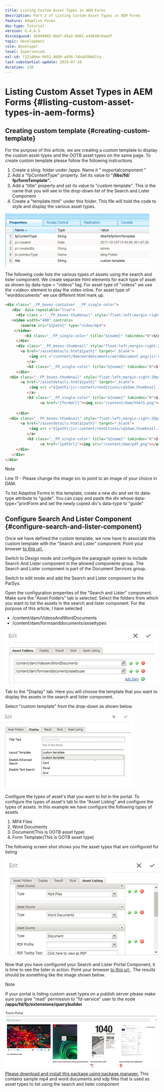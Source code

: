 ```yaml
---
title: Listing Custom Asset Types in AEM Forms
description: Part 2 of Listing Custom Asset Types in AEM Forms
feature: Adaptive Forms
doc-type: Tutorial
version: 6.4,6.5
discoiquuid: 4b940465-0bd7-45a2-8d01-e4d640c9aedf
topic: Development
role: Developer
level: Experienced
exl-id: f221d8ee-0452-4690-a936-74bab506d7ca
last-substantial-update: 2019-07-10
duration: 136
---
```

# Listing Custom Asset Types in AEM Forms {#listing-custom-asset-types-in-aem-forms}

## Creating custom template {#creating-custom-template}

For the purpose of this article, we are creating a custom template to display the custom asset types and the OOTB asset types on the same page. To create custom template please follow the following instructions

1. Create a sling: folder  under  /apps. Name it "  myportalcomponent "
1. Add a "fpContentType" property. Set its value to "**/libs/fd/  fp/formTemplate".**  
1. Add a "title" property and set its value to "custom template". This is the name that you will see in the drop-down list of the Search and Lister Component
1. Create a "template.html" under this folder. This file will hold the code to style and display the various asset types.

![appsfolder](assets/appsfolder_.png)

The following code lists the various types of assets using the search and lister component. We create separate html elements for each type of asset as shown by data-type = "videos" tag. For asset type of "videos" we use the &lt;video&gt; element to play the video inline. For asset type of "worddocuments" we use different html mark up.

```html
<div class="__FP_boxes-container __FP_single-color">
   <div  data-repeatable="true">
     <div class = "__FP_boxes-thumbnail" style="float:left;margin-right:20px;" data-type = "videos">
   <video width="400" controls>
       <source src="${path}" type="video/mp4">
    </video>
         <h3 class="__FP_single-color" title="${name}" tabindex="0">${name}</h3>
     </div>
     <div class="__FP_boxes-thumbnail" style="float:left;margin-right:20px;" data-type = "worddocuments">
       <a href="/assetdetails.html${path}" target="_blank">
           <img src ="/content/dam/worddocuments/worddocument.png/jcr:content/renditions/cq5dam.thumbnail.319.319.png"/>
          </a>
          <h3 class="__FP_single-color" title="${name}" tabindex="0">${name}</h3>
     </div>
  <div class="__FP_boxes-thumbnail" style="float:left;margin-right:20px;" data-type = "xfaForm">
       <a href="/assetdetails.html${path}" target="_blank">
           <img src ="${path}/jcr:content/renditions/cq5dam.thumbnail.319.319.png"/>
          </a>
          <h3 class="__FP_single-color" title="${name}" tabindex="0">${name}</h3>
                <a href="{formUrl}"><img src="/content/dam/html5.png"></a><p>

     </div>
  <div class="__FP_boxes-thumbnail" style="float:left;margin-right:20px;" data-type = "printForm">
       <a href="/assetdetails.html${path}" target="_blank">
           <img src ="${path}/jcr:content/renditions/cq5dam.thumbnail.319.319.png"/>
          </a>
          <h3 class="__FP_single-color" title="${name}" tabindex="0">${name}</h3>
                <a href="{pdfUrl}"><img src="/content/dam/pdf.png"></a><p>
     </div>
   </div>
</div>

```

>[!NOTE]
>
>Line 11 - Please change the image src to point to an image of your choice in DAM.
>
>To list Adaptive Forms in this template, create a new div and set its data-type attribute to "guide". You can copy and paste the div whose data-type="printForm and set the newly copied div's data-type to "guide"

## Configure Search And Lister Component {#configure-search-and-lister-component}

Once we have defined the custom template, we now have to associate this custom template with the "Search and Lister" component. Point your browser [to this  url ](http://localhost:4502/editor.html/content/AemForms/CustomPortal.html).

Switch to Design mode and configure the paragraph system to include Search And Lister component in the allowed components group. The Search and Lister component is part of the Document Services group.

Switch to edit mode and add the Search and Lister component to the ParSys.

Open the configuration properties of the "Search and Lister" component. Make sure the "Asset Folders" tab is selected. Select the folders from which you want to list the assets in the search and lister component. For the purpose of this article, I have selected

* /content/dam/VideosAndWordDocuments
* /content/dam/formsanddocuments/assettypes

![assetfolder](assets/selectingassetfolders.png)

Tab to the "Display" tab. Here you will choose the template that you want to display the assets in the search and lister component.

Select "custom template" from the drop-down as shown below.

![searchandlister](assets/searchandlistercomponent.gif)

Configure the types of asset's that you want to list in the portal. To configure the types of asset's tab to the "Asset Listing" and configure the types of assets. In this example we have configure the following types of assets

1. MP4 Files
1. Word Documents
1. Document(This is OOTB asset type)
1. Form Template(This is OOTB asset type)

The following screen shot shows you the asset types that are configured for listing

![assettypes](assets/assettypes.png)

Now that you have configured your Search and Lister Portal Component, it is time to see the lister in action. Point your browser [to this  url ](http://localhost:4502/content/AemForms/CustomPortal.html?wcmmode=disabled). The results should be something like the image shown below.

>[!NOTE]
>
>If your portal is listing custom asset types on a publish server please make sure you give "read" permission to "fd-service" user to the node **/apps/fd/fp/extensions/querybuilder**

![assettypes](assets/assettypeslistings.png) 
[Please download and install this package using package manager.](assets/customassettypekt1.zip) This contains sample mp4 and word documents and xdp files that is used as asset types to list using the search and lister component
